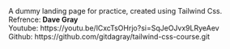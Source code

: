 <div> A dummy landing page for practice, created using Tailwind Css. </div>
Refrence:<strong> Dave Gray </strong> <br>
Youtube: https://youtu.be/lCxcTsOHrjo?si=SqJeOJvx9LRyeAev<br>
Github: https://github.com/gitdagray/tailwind-css-course.git
